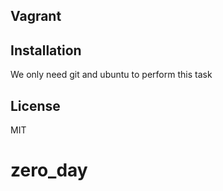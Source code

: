 ## Vagrant

## Installation

We only need git and ubuntu to perform this task

## License

MIT

# zero_day